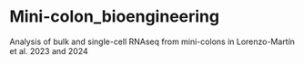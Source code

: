 # Mini-colon_bioengineering
Analysis of bulk and single-cell RNAseq from mini-colons in Lorenzo-Martín et al. 2023 and 2024
